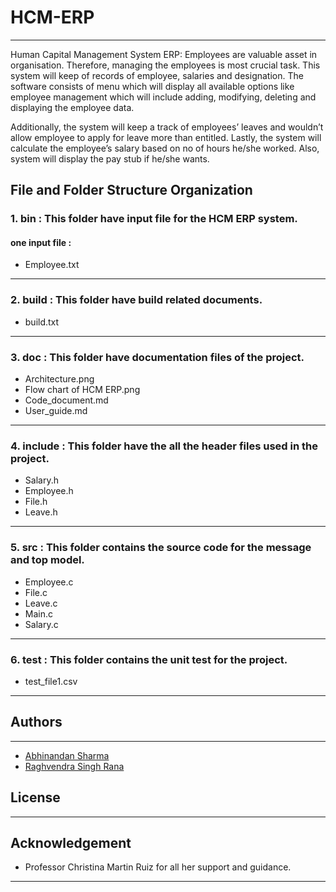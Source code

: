 # HCM-ERP
------
Human Capital Management System ERP:  Employees are valuable asset in organisation. Therefore, managing the employees is most crucial task. This system will keep of records of employee, salaries and designation. The software consists of menu which will display all available options like employee management which will include adding, modifying, deleting and displaying the employee data. 

Additionally, the system will keep a track of employees’ leaves and wouldn’t allow employee to apply for leave more than entitled. Lastly, the system will calculate the employee’s salary based on no of hours he/she worked. Also, system will display the pay stub if he/she wants.
## **File and Folder Structure Organization**

### **1. bin :**   This folder have input file for the HCM ERP system.

#### one input file :
 - Employee.txt
----------------------------------

### 2. build : This folder have build related documents.

-  build.txt
 ---------------------------------

### 3. doc : This folder have documentation files of the project.

-  Architecture.png
-  Flow chart of HCM ERP.png
-  Code_document.md
-  User_guide.md

------------------------------------------------

### 4. include : This folder have the all the header files used in the project. 

- Salary.h
- Employee.h
- File.h
- Leave.h

--------------------------------------

### 5. src : This folder contains the source code for the message and top model.


- Employee.c
- File.c
- Leave.c
- Main.c
- Salary.c

-----------------------------------------------------------------

### 6. test : This folder contains the unit test for the project.

- test_file1.csv

-------------------------------------------
## Authors
----------
- [Abhinandan Sharma](https://github.com/abhi16de)  
- [Raghvendra Singh Rana](https://github.com/raghvendra-singh-rana) 

## License

                         
------
## Acknowledgement
- Professor Christina Martin Ruiz for all her support and guidance.
-------
